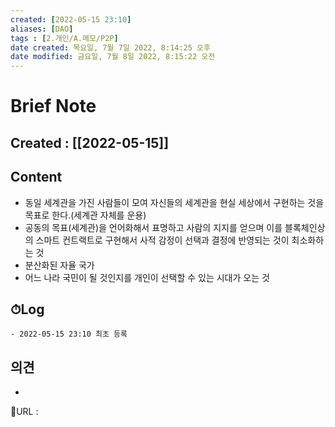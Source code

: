 ```yaml
---
created: [2022-05-15 23:10]
aliases: [DAO]
tags : [2.개인/A.메모/P2P]
date created: 목요일, 7월 7일 2022, 8:14:25 오후
date modified: 금요일, 7월 8일 2022, 8:15:22 오전
---
```


# Brief Note
## Created : [[2022-05-15]]
## Content
- 동일 세계관을 가진 사람들이 모여 자신들의 세계관을 현실 세상에서 구현하는 것을 목표로 한다.(세계관 자체를 운용)
- 공동의 목표(세계관)을 언어화해서 표명하고 사람의 지지를 얻으며 이를 블록체인상의 스마트 컨트랙트로 구현해서 사적 감정이 선택과 결정에 반영되는 것이 최소화하는 것
- 분산화된 자율 국가
- 어느 나라 국민이 될 것인지를 개인이 선택할 수 있는 시대가 오는 것

## ⏱Log
	- 2022-05-15 23:10 최초 등록

## 의견
-


📙URL :